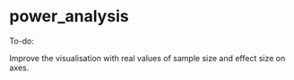# power_analysis

To-do:

Improve the visualisation with real values of sample size and effect size on axes. 
